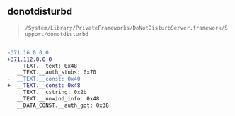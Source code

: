 ## donotdisturbd

> `/System/Library/PrivateFrameworks/DoNotDisturbServer.framework/Support/donotdisturbd`

```diff

-371.16.0.0.0
+371.112.0.0.0
   __TEXT.__text: 0x48
   __TEXT.__auth_stubs: 0x70
-  __TEXT.__const: 0x40
+  __TEXT.__const: 0x48
   __TEXT.__cstring: 0x2b
   __TEXT.__unwind_info: 0x48
   __DATA_CONST.__auth_got: 0x38

```
